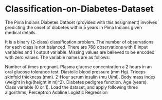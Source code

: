 # Classification-on-Diabetes-Dataset
The Pima Indians Diabetes Dataset (provided with this assignment) involves predicting the onset of diabetes within 5 years in Pima Indians given medical details.

It is a binary (2-class) classification problem. The number of observations for each class is not balanced. There are 768 observations with 8 input variables and 1 output variable. Missing values are believed to be encoded with zero values. The variable names are as follows:

Number of times pregnant.
Plasma glucose concentration a 2 hours in an oral glucose tolerance test.
Diastolic blood pressure (mm Hg).
Triceps skinfold thickness (mm).
2-Hour serum insulin (mu U/ml).
Body mass index (weight in kg/(height in m)^2).
Diabetes pedigree function.
Age (years).
Class variable (0 or 1).
Load the dataset, and apply following three algorithms, 
Perceptron 
Adaline
Logistic Regression 
